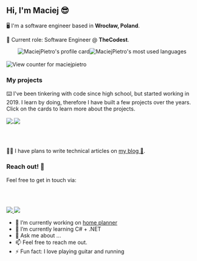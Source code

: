 
## Hi, I'm Maciej 😎

🖥️ I'm a software engineer based in **Wrocław, Poland**.

🦉 Current role: Software Engineer @ **TheCodest**.



<div style="display:flex; flex-direction:row; align-items:center; justify-content:center;">

<img src="https://readme-stats.clckblog.space/api?username=maciejpietro&count_private=true&show_icons=true&theme=dark&hide=contribs" alt="MaciejPietro's profile card">
<img src="https://readme-stats.clckblog.space/api/top-langs/?username=maciejpietro&hide=haskell,html&exclude_repo=Downbeat&langs_count=6&size_weight=0.5&count_weight=0.5&layout=compact&card_width=260&theme=dark" alt="MaciejPietro's most used languages">
</div>
<br/>
<img src="https://komarev.com/ghpvc/?username=maciejpietro&color=3178C6&style=for-the-badge&label=Profile+views" alt="View counter for maciejpietro">

### My projects

⌨️ I've been tinkering with code since high school, but started working in 2019. I learn by doing, therefore I have built a few projects over the years.<br> Click on the cards to learn more about the projects.

<a href="https://github.com/maciejpietro/Domer-Pro-Client">
  <img align="center" src="https://readme-stats.clckblog.space/api/pin/?username=maciejpietro&repo=Domer-Pro-Client&theme=dark" />
</a>

<a href="https://github.com/maciejpietro/ripple">
  <img align="center" src="https://readme-stats.clckblog.space/api/pin/?username=maciejpietro&repo=todo-fe&theme=dark" />
</a>



<br></br>

✍🏻 I have plans to write technical articles on <a href="https://empe.netlify.app/">my blog 📝</a>.


### Reach out! 🌟
 
Feel free to get in touch via:

<br></br>

<a href="mailto:maciejpietrolaj@gmail.com"> 
<img src="https://img.shields.io/static/v1?style=for-the-badge&message=Email&color=0078D4&logo=Microsoft+Outlook&logoColor=FFFFFF&label="</img> 
</a>

<a href="https://www.linkedin.com/in/maciej-pietrolaj/"> 
<img src="https://img.shields.io/static/v1?style=for-the-badge&message=LinkedIn&color=0A66C2&logo=LinkedIn&logoColor=FFFFFF&label="</img> 
</a>


- 🔭 I’m currently working on <a href="https://github.com/maciejpietro/Domer-Pro-Client">home planner</a>
- 🌱 I’m currently learning C# + .NET
- 💬 Ask me about ...
- 📫 Feel free to reach me out.
- ⚡ Fun fact: I love playing guitar and running

